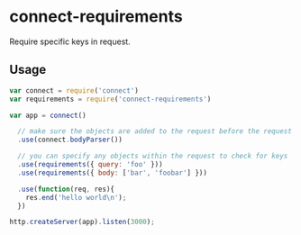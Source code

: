 connect-requirements
====================

Require specific keys in request.

Usage
-----

```JavaScript
var connect = require('connect')
var requirements = require('connect-requirements')

var app = connect()

  // make sure the objects are added to the request before the request is checked for requirements
  .use(connect.bodyParser())

  // you can specify any objects within the request to check for keys
  .use(requirements({ query: 'foo' }))
  .use(requirements({ body: ['bar', 'foobar'] }))

  .use(function(req, res){
    res.end('hello world\n');
  })

http.createServer(app).listen(3000);
```
